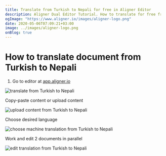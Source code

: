 ```yaml
---
title: Translate from Turkish to Nepali for free in Aligner Editor
description: Aligner Dual Editor Tutorial. How to translate for free from Turkish to Nepali. Aligner is multilingual document management platform. 
ogImage: "https://www.aligner.io/images/aligner-logo.png"
date: 2020-05-06T07:09:21+03:00
image: ../images/aligner-logo.png
onBlog: true
---
```


# How to translate document from Turkish to Nepali

1. Go to editor at [app.aligner.io](https://app.aligner.io "Aligner App web page")

![translate from Turkish to Nepali](../aligner-blank-editor.png "translate from Turkish to Nepali")

Copy-paste content or upload content

![upload content from Turkish to Nepali](../aligner-uploaded-document.png "upload content from Turkish to Nepali")

Choose desired language

![choose machine translation from Turkish to Nepali](../aligner-language-dropdown.png "choose machine translation from Turkish to Nepali")

Work and edit 2 documents in parallel

![edit translation from Turkish to Nepali](../aligner-double-sitded-editor.png "edit translation from Turkish to Nepali")

